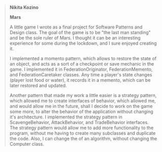  > **Nikita Kozino**   
 >    
 >  __Mars__   
 >  
 >  A little game I wrote as a final project for Software Patterns and Design class. The goal of the game is to be "the last man standing" and be the sole ruler of Mars. I thought it can be an interesting experience for some during the lockdown, and I sure enjoyed creating it.
 > 
 >  I implemented a momento pattern, which allows to restore the state of an object, and acts as a sort of a checkpoint or save mechanic in the game. I implemented it in FederationOriginator, FederationMemento, and FederationCaretaker classes. Any time a player's state changes (player lost food or water), it records it in a memento, which can be later restored and updated.
> 
>   Another pattern that made my work a little easier is a strategy pattern, which allowed me to create interfaces of behavior, which allowed me, and would allow me in the future, shall I decide to work on the game some more, to alter the behavior of the application without changing it's architecture. I implemented the strategy pattern in ScavengeBehavior, AttackBehavior, and TradeBehavior interfaces. The strategy pattern would allow me to add more functionality to the program, without me having to create many subclasses and duplicate the code. Also, I can change the of an algorithm, without changing the Computer class.
